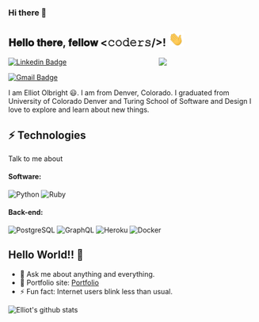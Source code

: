 ### Hi there 👋

<h2> 𝐇𝐞𝐥𝐥𝐨 𝐭𝐡𝐞𝐫𝐞, 𝐟𝐞𝐥𝐥𝐨𝐰 <𝚌𝚘𝚍𝚎𝚛𝚜/>! <img src="https://raw.githubusercontent.com/ABSphreak/ABSphreak/master/gifs/Hi.gif" width="30px"></h2>

<img align='right' src='https://user-images.githubusercontent.com/5713670/87202985-820dcb80-c2b6-11ea-9f56-7ec461c497c3.gif' width='200"'>

[![Linkedin Badge](https://img.shields.io/badge/-elliotolbright-blue?style=flat-square&logo=Linkedin&logoColor=white&link=https://www.linkedin.com/in/elliotolbright/)](https://www.linkedin.com/in/elliotolbright/) 


[![Gmail Badge](https://img.shields.io/badge/-elliotolbright@gmail.com-c14438?style=flat-square&logo=Gmail&logoColor=white&link=mailto:elliotolbright@gmail.com)](mailto:elliotolbright@gmail.com)

I am Elliot Olbright 😃. I am from Denver, Colorado. I graduated from University of Colorado Denver and Turing School of Software and Design I love to explore and learn about new things.
## ⚡ Technologies
Talk to me about
#### Software:

![Python](http://img.shields.io/badge/-Python-3776AB?style=flat-square&logo=python&logoColor=ffff4a)
![Ruby](http://img.shields.io/badge/-Ruby-CC342D?style=flat-square&logo=ruby&logoColor=ffe8e8)

#### Back-end:


![PostgreSQL](https://img.shields.io/badge/-PostgreSQL-336791?style=flat-square&logo=postgresql)
![GraphQL](https://img.shields.io/badge/-GraphQL-E10098?style=flat-square&logo=graphql&logoColor=ffffff)
![Heroku](https://img.shields.io/badge/-Heroku-430098?style=flat-square&logo=heroku&logoColor=ffffff)
![Docker](https://img.shields.io/badge/-Docker-black?style=flat-square&logo=docker)


## Hello World!! 🤔
- 💬 Ask me about anything and everything.
- 🎯 Portfolio site: [Portfolio](https://terminal.turing.edu/profiles/1004)
- ⚡ Fun fact: Internet users blink less than usual.

![Elliot's github stats](https://github-readme-stats.vercel.app/api?username=elliotolbright&hide=["issues"]&show_icons=true)


